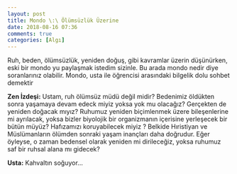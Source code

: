 ```yaml
---
layout: post
title: Mondo \:\ Ölümsüzlük Üzerine
date: 2018-08-16 07:36
comments: true
categories: [Algı]
---
```


Ruh, beden, ölümsüzlük, yeniden doğuş, gibi kavramlar üzerin düşünürken, eski bir mondo yu paylaşmak istedim sizinle. Bu arada mondo nedir diye soranlarınız olabilir. Mondo, usta ile öğrencisi arasındaki bilgelik dolu sohbet demektir
 <!--more-->

<b>Zen İzdeşi:</b> Ustam, ruh ölümsüz müdü değil midir? Bedenimiz öldükten sonra yaşamaya devam edeck miyiz yoksa yok mu olacağız? Gerçekten de yeniden doğacak mıyız? Ruhumuz yeniden biçimlenmek üzere bileşenlerine mi ayrılacak, yoksa bizler biyolojik bir organizmanın içerisine yerleşecek bir bütün müyüz? Hafızamızı koruyabilecek miyiz ? Belkide Hıristiyan ve Müslümanların ölümden sonraki yaşam inançları daha doğrudur. Eğer öyleyse, o zaman bedensel olarak yeniden mi dirileceğiz, yoksa ruhumuz saf bir ruhsal alana mı gidecek?

<b>Usta:</b> Kahvaltın soğuyor... 